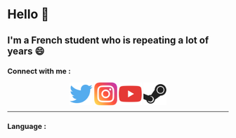 # Hello 👋
## I'm a French student who is repeating a lot of years 😄

### Connect with me :
<p align="center" width="100%">
  <a href="https://twitter.com/mrpandadrawing"><img align="center" alt="Twitter" width="52px" src="icons/twitter.svg" /></a>
  <a href="https://www.instagram.com/mrpandart"><img align="center" alt="Instagram" width="52px" src="icons/instagram.svg" /></a>
  <a href="https://www.youtube.com/channel/UCxOmo6zQe1i5QqLAg-fF9DQ"><img align="center" alt="Youtube" width="52px" src="icons/youtube.svg" /></a>
  <a href="https://steamcommunity.com/id/pandanasa/"><img align="center" alt="Steam" width="52px" src="icons/steam.svg" /></a>
</p>

---
### Language :

<!--
**MrRoiPanda/MrRoiPanda** is a ✨ _special_ ✨ repository because its `README.md` (this file) appears on your GitHub profile.

Here are some ideas to get you started:

- 🔭 I’m currently working on ...
- 🌱 I’m currently learning ...
- 👯 I’m looking to collaborate on ...
- 🤔 I’m looking for help with ...
- 💬 Ask me about ...
- 📫 How to reach me: ...
- 😄 Pronouns: ...
- ⚡ Fun fact: ...
-->
